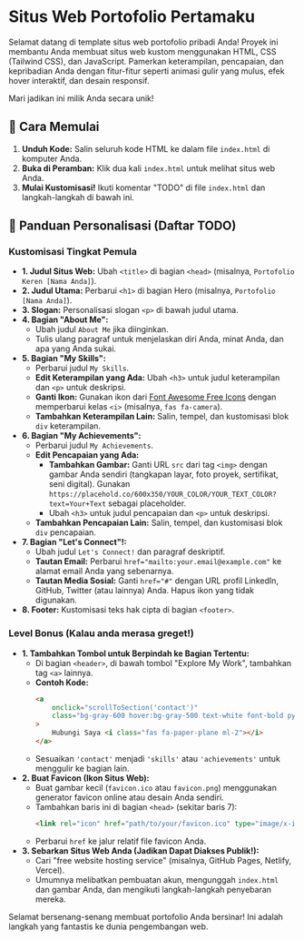 # Situs Web Portofolio Pertamaku

Selamat datang di template situs web portofolio pribadi Anda\! Proyek ini membantu Anda membuat situs web kustom menggunakan HTML, CSS (Tailwind CSS), dan JavaScript. Pamerkan keterampilan, pencapaian, dan kepribadian Anda dengan fitur-fitur seperti animasi gulir yang mulus, efek hover interaktif, dan desain responsif.

Mari jadikan ini milik Anda secara unik\!

## 🚀 Cara Memulai

1.  **Unduh Kode:** Salin seluruh kode HTML ke dalam file `index.html` di komputer Anda.
2.  **Buka di Peramban:** Klik dua kali `index.html` untuk melihat situs web Anda.
3.  **Mulai Kustomisasi\!** Ikuti komentar "TODO" di file `index.html` dan langkah-langkah di bawah ini.

## 🎨 Panduan Personalisasi (Daftar TODO)

### Kustomisasi Tingkat Pemula

  * **1. Judul Situs Web:** Ubah `<title>` di bagian `<head>` (misalnya, `Portofolio Keren [Nama Anda]`).
  * **2. Judul Utama:** Perbarui `<h1>` di bagian Hero (misalnya, `Portofolio [Nama Anda]`).
  * **3. Slogan:** Personalisasi slogan `<p>` di bawah judul utama.
  * **4. Bagian "About Me":**
      * Ubah judul `About Me` jika diinginkan.
      * Tulis ulang paragraf untuk menjelaskan diri Anda, minat Anda, dan apa yang Anda sukai.
  * **5. Bagian "My Skills":**
      * Perbarui judul `My Skills`.
      * **Edit Keterampilan yang Ada:** Ubah `<h3>` untuk judul keterampilan dan `<p>` untuk deskripsi.
      * **Ganti Ikon:** Gunakan ikon dari [Font Awesome Free Icons](https://fontawesome.com/v5/search?m=free) dengan memperbarui kelas `<i>` (misalnya, `fas fa-camera`).
      * **Tambahkan Keterampilan Lain:** Salin, tempel, dan kustomisasi blok `div` keterampilan.
  * **6. Bagian "My Achievements":**
      * Perbarui judul `My Achievements`.
      * **Edit Pencapaian yang Ada:**
          * **Tambahkan Gambar:** Ganti URL `src` dari tag `<img>` dengan gambar Anda sendiri (tangkapan layar, foto proyek, sertifikat, seni digital). Gunakan `https://placehold.co/600x350/YOUR_COLOR/YOUR_TEXT_COLOR?text=Your+Text` sebagai placeholder.
          * Ubah `<h3>` untuk judul pencapaian dan `<p>` untuk deskripsi.
      * **Tambahkan Pencapaian Lain:** Salin, tempel, dan kustomisasi blok `div` pencapaian.
  * **7. Bagian "Let's Connect"\!:**
      * Ubah judul `Let's Connect!` dan paragraf deskriptif.
      * **Tautan Email:** Perbarui `href="mailto:your.email@example.com"` ke alamat email Anda yang sebenarnya.
      * **Tautan Media Sosial:** Ganti `href="#"` dengan URL profil LinkedIn, GitHub, Twitter (atau lainnya) Anda. Hapus ikon yang tidak digunakan.
  * **8. Footer:** Kustomisasi teks hak cipta di bagian `<footer>`.

### Level Bonus (Kalau anda merasa greget\!)

  * **1. Tambahkan Tombol untuk Berpindah ke Bagian Tertentu:**
      * Di bagian `<header>`, di bawah tombol "Explore My Work", tambahkan tag `<a>` lainnya.
      * **Contoh Kode:**
        ```html
        <a
            onclick="scrollToSection('contact')"
            class="bg-gray-600 hover:bg-gray-500 text-white font-bold py-3 px-8 rounded-full shadow-lg transform hover:scale-105 transition-all duration-300 ease-in-out cursor-pointer mt-4"
        >
            Hubungi Saya <i class="fas fa-paper-plane ml-2"></i>
        </a>
        ```
      * Sesuaikan `'contact'` menjadi `'skills'` atau `'achievements'` untuk menggulir ke bagian lain.
  * **2. Buat Favicon (Ikon Situs Web):**
      * Buat gambar kecil (`favicon.ico` atau `favicon.png`) menggunakan generator favicon online atau desain Anda sendiri.
      * Tambahkan baris ini di bagian `<head>` (sekitar baris 7):
        ```html
        <link rel="icon" href="path/to/your/favicon.ico" type="image/x-icon">
        ```
      * Perbarui `href` ke jalur relatif file favicon Anda.
  * **3. Sebarkan Situs Web Anda (Jadikan Dapat Diakses Publik\!):**
      * Cari "free website hosting service" (misalnya, GitHub Pages, Netlify, Vercel).
      * Umumnya melibatkan pembuatan akun, mengunggah `index.html` dan gambar Anda, dan mengikuti langkah-langkah penyebaran mereka.

Selamat bersenang-senang membuat portofolio Anda bersinar\! Ini adalah langkah yang fantastis ke dunia pengembangan web.
